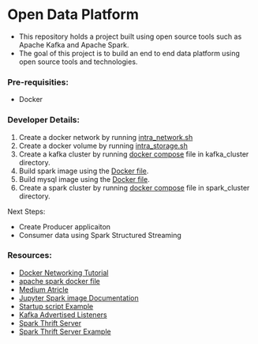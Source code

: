 # Open Data Platform

- This repository holds a project built using open source tools such as Apache Kafka and Apache Spark.
- The goal of this project is to build an end to end data platform using open source tools and technologies.

### Pre-requisities:

- Docker

### Developer Details:

1. Create a docker network by running [intra_network.sh](intra_network/intra_network.sh) 
2. Create a docker volume by running [intra_storage.sh](intra_storage/intra_storage.sh)
3. Create a kafka cluster by running [docker compose](kafka_cluster/docker-compose.yml) file in kafka_cluster directory.
4. Build spark image using the [Docker file](spark_cluster/Dockerfile).
4. Build mysql image using the [Docker file](spark_cluster/metastore/Dockerfile).
5. Create a spark cluster by running [docker compose](spark_cluster/docker-compose.yml) file in spark_cluster directory.

Next Steps:

- Create Producer applicaiton
- Consumer data using Spark Structured Streaming

### Resources:
- [Docker Networking Tutorial](https://docs.docker.com/network/network-tutorial-standalone/#use-user-defined-bridge-networks)
- [apache spark docker file](https://github.com/apache/spark-docker/blob/master/3.3.1/scala2.12-java11-python3-ubuntu/Dockerfile)
- [Medium Atricle](https://towardsdatascience.com/apache-spark-cluster-on-docker-ft-a-juyterlab-interface-418383c95445)
- [Jupyter Spark image Documentation](https://jupyter-docker-stacks.readthedocs.io/en/latest/using/specifics.html#apache-spark)
- [Startup script Example](https://cloudinfrastructureservices.co.uk/create-apache-spark-docker-container-using-docker-compose/)
- [Kafka Advertised Listeners](https://rmoff.net/2018/08/02/kafka-listeners-explained/)
- [Spark Thrift Server](https://spark.apache.org/docs/latest/sql-distributed-sql-engine.html)
- [Spark Thrift Server Example](https://chenriang.me/connect-delta-lake-with-jdbc.html)